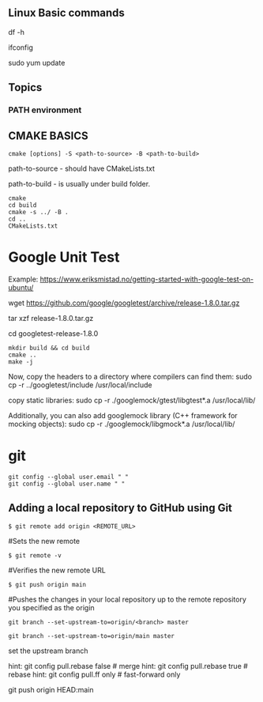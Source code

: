 ## Linux Basic commands

df -h

ifconfig

sudo yum update 



## Topics 
### PATH environment


## CMAKE BASICS 
```
cmake [options] -S <path-to-source> -B <path-to-build>
```
path-to-source - should have CMakeLists.txt

path-to-build - is usually under build folder.

```
cmake
cd build
cmake -s ../ -B . 
cd ..
CMakeLists.txt
```


# Google Unit Test 
Example: https://www.eriksmistad.no/getting-started-with-google-test-on-ubuntu/ 

wget https://github.com/google/googletest/archive/release-1.8.0.tar.gz

tar xzf release-1.8.0.tar.gz

cd googletest-release-1.8.0

```
mkdir build && cd build
cmake ..
make -j
``` 

Now, copy the headers to a directory where compilers can find them:
sudo cp -r ../googletest/include /usr/local/include

copy static libraries: 
sudo cp -r ./googlemock/gtest/libgtest*.a /usr/local/lib/

Additionally, you can also add googlemock library (C++ framework for mocking objects):
sudo cp -r ./googlemock/libgmock*.a /usr/local/lib/


# git

```
git config --global user.email " "
git config --global user.name " "
```
## Adding a local repository to GitHub using Git
```
$ git remote add origin <REMOTE_URL>
```
#Sets the new remote
```
$ git remote -v
```
#Verifies the new remote URL
```
$ git push origin main
```
#Pushes the changes in your local repository up to the remote repository you specified as the origin

```
git branch --set-upstream-to=origin/<branch> master

git branch --set-upstream-to=origin/main master
```
set the upstream branch



hint:   git config pull.rebase false  # merge 
hint:   git config pull.rebase true   # rebase
hint:   git config pull.ff only       # fast-forward only


git push origin HEAD:main
